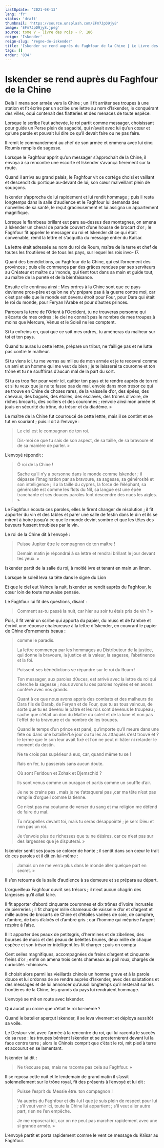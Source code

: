 ```yaml
---
lastUpdate: '2021-08-13'
lang: 'fr'
status: 'draft'
thumbnail: 'https://source.unsplash.com/EFm7JpD9jy8'
image: 'EFm7JpD9jy8.jpeg'
source: tome V - livre des rois - P. 186
reign: 'Iskender'
reign-slug: 'regne-de-iskender'
title: 'Iskender se rend auprès du Faghfour de la Chine | Le Livre des Rois | Shâhnâmeh'
tags: []
order: '034'
---
```


<!-- LTeX: language=fr -->

# Iskender se rend auprès du Faghfour de la Chine

Delà il mena son armée vers la Chine ; un il fit arrêter ses troupes à une station et fit écrire par un scribe une lettre au nom d’Iskender, le conquérant des villes, oqui contenait des flatteries et des menaces de toute espèce.

Lorsque le scribe l’eut achevée, le roi partit comme messager, choisissant pour guide un Perse plein de sagacité, qui n’avait avec lui qu’un cœur et qu’une parole et pouvait lui dire ce qu’il devait faire ou ne pas faire.

Il remit le commandement au chef de son armée et emmena avec lui cinq Roumis remplis de sagesse.

Lorsque le Faghfour apprit qu’un messager s’approchait de la Chine, il envoya à sa rencontre une escorte et Iskender s’avança fièrement sur la route.

Quand il arriva au grand palais, le Faghfour vit ce cortège choisi et vaillant et descendit du portique au-devant de lui, son cœur malveillant plein de soupçons.

Iskender s’approcha de lui rapidement et lui rendit hommage ; puis il resta longtemps dans la salle d’audience et le Faghfour lui demanda des nonvelles de sa santé, le reçut gracieusement et lui assigna un appartement magnifique.

Lorsque le flambeau brillant eut paru au-dessus des montagnes, on amena à Iskender un cheval de parade couvert d’une housse de brocart d’or ; le Faghfour fit appeler le messager du roi et Iskender dit ce qui était convenable, remit la lettre et s’acquitta du message entier du Kaïsar.

La lettre était adressée au nom du roi de Roum, maître de la terre et chef de toutes les froutières et de tous les pays, sur lequel les rois invo-
I7.

Quant des bénédictions, au Faghfour de la Chine, qui est l’ornement des provinces ; puis elle commença par des grâces rendues par ses serviteurs au Créateur et maître du ’monde, qui tient tout dans sa main et guide tout, au maître de la pureté et de la bienfaisance.

Ensuite elle continua ainsi : Mes ordres à la Chine sont que ce pays devienne pros-père et qu’on ne s’y prépare pas à la guerre contre moi, car c’est par elle que le monde est devenu étroit pour Four, pour Dara qui était le roi du monde, pour Feryan l’Arabe et pour d’autres princes.

Parcours la terre de l’Orient à l’Occident, tu ne trouveras personne qui s’écarte de mes ordres ; le ciel ne connaît pas le nombre de mes troupes,à moins que Mercure, Vénus et le Soleil ne les comptent.

Si tu enfreins en, quoi que ce soit mes ordres, tu amèneras du malheur sur toi et ton pays.

Quand tu auras lu cette lettre, prépare un tribut, ne t’aillige pas et ne lutte pas contre le malheur.

Si tu viens ici, tu me verras au milieu de mon armée et je te recevrai comme un ami et un homme qui me veut du bien ; je te laisserai ta couronne et ton trône et tu ne souffriras d’aucun mal de la part du sort.

Si tu es trop fier pour venir ici, quitter ton pays et te rendre auprès de ton roi et si tu veux que je ne te fasse pas de mal, envoie dans mon trésor ce qui se trouve en Chine de choses rares, de la vaisselle d’or, des épées, des chevaux, des bagués, des étoiles, des esclaves, des trônes d’ivoire, de riches brocarts, des colliers et des couronnes ; renvoie ainsi mon armée et jouis en sécurité du trône, du trésor et du diadème. »

Le maître de la Chine fut courroucé de cette lettre, mais il se contint et se tut en souriant ; puis il dit à l’envoyé :

> Le ciel est le compagnon de ton roi.
>
> Dis-moi ce que tu sais de son aspect, de sa taille, de sa bravoure et de sa manière de parler. »

L’envoyé répondit :

> Ô roi de la Chine !
>
> Sache qu’il n’y a personne dans le monde comme Iskender ; il dépasse l’imagination par sa bravoure, sa sagesse, sa générosité et son intelligence ; il a la taille du cyprès, la force de l’éléphant, sa générosité est comme les flots du Nil, sa langue est une épée tranchante et ses douces paroles font descendre des nues les aigles. »

Le Faghfour écouta ces paroles, elles le firent changer de résolution ; il fit apporter du vin et des tables et parer une salle de festin dans le din et ils se mirent à boire jusqu’à ce que le monde devînt sombre et que les têtes des buveurs fussent troublées par le vin.

Le roi de la Chine dit à l’envoyé :

> Puisse Jupiter être le compagnon de ton maître !
>
> Demain matin je répondrai à sa lettre et rendrai brillant le jour devant tes yeux. »

Iskender partit de la salle du roi, à moitié ivre et tenant en main un limon.

Lorsque le soleil leva sa tête dans le signe du Lion

Et que le ciel eut Vaincu la nuit, Iskender se rendit auprès du Faghfour, le cœur loin de toute mauvaise pensée.

Le Faghfour lui fit des questions, disant :

> Comment as-tu passé la nuit, car hier au soir tu étais pris de vin ? »

Puis, il fit venir un scribe qui apporta du papier, du musc et de l’ambre et écrivit une réponse chaleureuse à la lettre d’Iskender, en couvrant le papier de Chine d’ornements beaua :

> comme le paradis.
>
> La lettre commença par les hommages au Distributeur de la justice, qui donne la bravoure, la justice et la valeur, la sagesse, l’abstinence et la foi.
>
> Puissent ses bénédictions se répandre sur le roi du Roum !
>
> Ton messager, aux paroles d0uces, est arrivé avec la lettre du roi qui cherche la sagesse ; nous avons lu ces paroles royales et en avons conféré avec nos grands.
>
> Quant à ce que nous avons appris des combats et des malheurs de Dara fils de Darab, de Feryan et de Four, que tu as tous vaincus, de sorte que tu es devenu le pâtre et les rois sont devenus le troupeau ; sache que c’était un don du Maître du soleil et de la lune et non pas l’effet de ta bravoure et du nombre de les troupes.
>
> Quand le temps d’un prince est pané, qu’importe qu’il meure dans une fête ou dans une bataille?Le jour ou tu les as attaqués s’est trouvé et ?
le terme que le son leur avait fixé et l’on ne peut ni hâter ni retarder le moment du destin.
>
> Ne te crois pas supérieur à eux, car, quand même tu se !
>
> Rais en fer, tu passerais sans aucun doute.
>
> Où sont Feridoun et Zohak et Djemschid ?
>
> Ils sont venus comme un ouragan et partis comme un souffle d’air.
>
> Je ne te crains pas . mais je ne t’attaquerai pas ,car ma tête n’est pas remplie d’orgueil comme la tienne.
>
> Ce n’est pas ma coutume de verser du sang et ma religion me défend de faire du mal.
>
> Tu m’appelles devant toi, mais tu seras désappointé ; je sers Dieu et non pas un roi.
>
> Je t’envoie plus de richesses que tu ne désires, car ce n’est pas sur des largesses que je disputerai. »

Iskender sentit ses joues se colorer de honte ; il sentit dans son cœur le trait de ces paroles et il dit en lui-même :

> Jamais on ne me verra plus dans le monde aller quelque part en secret. »

Il s’en retourna de la salle d’audience à sa demeure et se prépara au départ.

L’orgueilleux Faghfour ouvrit ses trésors ; il n’eut aucun chagrin des largesses qu’il allait faire.

Il fit apporter d’abord cinquante couronnes et dix trônes d’ivoire incrustés de pierreries ; il fit charger mille chameaux de vaisselle d’or et d’argent et mille autres de brocarts de Chine et d’étoiles variées de soie, de camphre, d’ambre, de bois d’aloès et d’ambre gris ; car l’homme qui méprise l’argent respire à l’aise.

Il lit apporter des peaux de petitsgris, d’hermines et de zibelines, des bourses de musc et des peaux de belettes brunes, deux mille de chaque espèce et son trésorier intelligent les fit charger ; puis on compta

Cent selles magnifiques, accompagnées de freins d’argent et cinquante freins d’or ; enfin on amena trois cents chameaux au poil roux, chargés de curiosités -chinoises.

Il choisit alors parmi les vieillards chinois un homme grave et à la parole douce et lui ordonna de se rendre auprès d’lskender, avec des salutations et des messages et de lui annoncer qu’aussi longtemps qu’il resterait sur les frontières de la Chine, les grands du pays lui rendraient hommage.

L’envoyé se mit en route avec Iskender.

Qui aurait pu croire que c’était le roi lui-même ?

Quand le batelier aperçut Iskender, il se leva vivement et déploya aussitôt sa voile.

Le Destour vint avec l’armée à la rencontre du roi, qui lui raconta le succès de sa ruse : les troupes bénirent Iskender et se prosternèrent devant lui la face contre terre ; alors le Chinois comprit que c’était le roi, mit pied à terre et accourut en se lamentant.

Iskender lui dit :

> Ne t’excuse pas, mais ne raconte pas cela au Faghfour. »

Il se reposa cette nuit et le lendemain de grand matin il s’assit solennellement sur le trône royal, fit des présents à l’envoyé et lui dit :

> Puisse l’esprit du Messie être. ton compagnon !
>
> Va auprès du Faghfour et dis-lui I que je suis plein de respect pour lui ; s’il veut venir ici, toute la Chine lui appartient ; s’il veut aller autre part, rien ne l’en empêche.
>
> Je me reposerai ici, car on ne peut pas marcher rapidement avec une si grande armée. »

L’envoyé partit et porta rapidement comme le vent ce message du Kaïsar au Faghfour.
